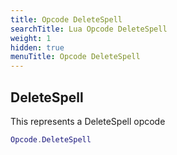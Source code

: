 ```yaml
---
title: Opcode DeleteSpell
searchTitle: Lua Opcode DeleteSpell
weight: 1
hidden: true
menuTitle: Opcode DeleteSpell
---
```

## DeleteSpell

This represents a DeleteSpell opcode
```lua
Opcode.DeleteSpell
```